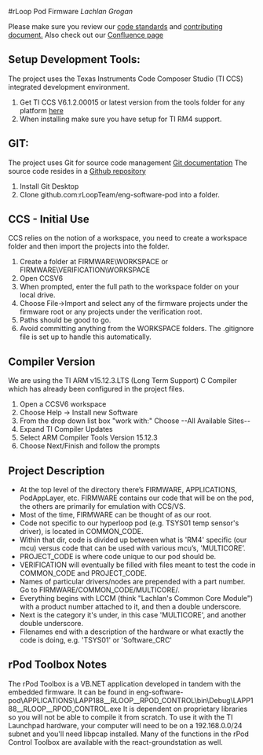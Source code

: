 #rLoop Pod Firmware
_Lachlan Grogan_

Please make sure you review our [code standards](FIRMWARE/CODE_STANDARD/rloop_code_standard.txt)
and [contributing document.](CONTRIBUTING.md) Also check out our [Confluence page](http://confluence.rloop.org/display/SD/CTRL+Team+Page)

Setup Development Tools:
-----------------------------
The project uses the Texas Instruments Code Composer Studio (TI CCS) integrated development
environment.

1. Get TI CCS V6.1.2.00015 or latest version from the tools folder for any platform [here](http://processors.wiki.ti.com/index.php/Download_CCS)
2. When installing make sure you have setup for TI RM4 support.


GIT:
-----------------------------
The project uses Git for source code management [Git documentation](http://https://git-scm.com/)
The source code resides in a [Github repository](https://github.com/rLoopTeam/eng-software-pod)

1. Install Git Desktop
2. Clone github.com:rLoopTeam/eng-software-pod into a folder.


CCS - Initial Use
-----------------------------
CCS relies on the notion of a workspace, you need to create a workspace folder and then import the projects into the folder.

1. Create a folder at FIRMWARE\WORKSPACE or FIRMWARE\VERIFICATION\WORKSPACE
2. Open CCSV6
3. When prompted, enter the full path to the workspace folder on your local drive.
4. Choose File->Import and select any of the firmware projects under the firmware root or any projects under the verification root.
5. Paths should be good to go.
6. Avoid committing anything from the WORKSPACE folders. The .gitignore file is set up to handle this automatically.

Compiler Version
-----------------------------
We are using the TI ARM v15.12.3.LTS (Long Term Support) C Compiler which has already been configured in the project files.

1. Open a CCSV6 workspace
2. Choose Help -> Install new Software
3. From the drop down list box "work with:" Choose --All Available Sites--
4. Expand TI Compiler Updates
5. Select ARM Compiler Tools Version 15.12.3
6. Choose Next/Finish and follow the prompts

Project Description
-----------------------------
- At the top level of the directory there’s FIRMWARE, APPLICATIONS, PodAppLayer, etc. FIRMWARE contains our code that will be on the pod, the others are primarily for emulation with CCS/VS.
- Most of the time, FIRMWARE can be thought of as our root.
- Code not specific to our hyperloop pod (e.g. TSYS01 temp sensor's driver), is located in COMMON_CODE.  
- Within that dir, code is divided up between what is 'RM4' specific (our mcu) versus code that can be used with various mcu’s, 'MULTICORE’.
- PROJECT_CODE is where code unique to our pod should be.
- VERIFICATION will eventually be filled with files meant to test the code in COMMON_CODE and PROJECT_CODE.
- Names of particular drivers/nodes are prepended with a part number. Go to FIRMWARE/COMMON_CODE/MULTICORE/.  
- Everything begins with LCCM (think "Lachlan's Common Core Module") with a product number attached to it, and then a double underscore.
- Next is the category it's under, in this case 'MULTICORE', and another double underscore. 
- Filenames end with a description of the hardware or what exactly the code is doing, e.g. 'TSYS01' or 'Software_CRC'

rPod Toolbox Notes
-----------------------------
The rPod Toolbox is a VB.NET application developed in tandem with the embedded firmware. It can be found in eng-software-pod\APPLICATIONS\LAPP188__RLOOP__RPOD_CONTROL\bin\Debug\LAPP188__RLOOP__RPOD_CONTROL.exe
It is dependent on proprietary libraries so you will not be able to compile it from scratch. To use it with the TI Launchpad hardware, your computer will need to be on a 192.168.0.0/24 subnet and you'll need libpcap installed. Many of the functions in the rPod Control Toolbox are available with the react-groundstation as well.


